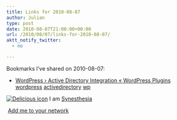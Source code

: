 ```yaml
---
title: Links for 2010-08-07
author: Julian
type: post
date: 2010-08-07T21:00:00+00:00
url: /2010/08/07/links-for-2010-08-07/
aktt_notify_twitter:
  - no

---
```

Bookmarks I&#8217;ve shared on 2010-08-07:

  * [WordPress &rsaquo; Active Directory Integration &laquo; WordPress Plugins][1] 
    [wordpress][2] [activedirectory][3] [wp][4] </li> </ul> 
    
    <p class="deliciouslink">
      <a href="https://del.icio.us/synesthesia" title="See all my bookmarks on del.icio.us"><img src="https://www.synesthesia.co.uk/images/deliciousicon.jpg" alt="Delicious icon" /></a>&nbsp;I am <a href="https://del.icio.us/synesthesia" title="See all my bookmarks on del.icio.us">Synesthesia</a>
    </p>
    
    <p class="deliciouslink">
      <a href="https://del.icio.us/network?add=synesthesia" title="Add me to your del.icio.us network"><img src="https://www.synesthesia.co.uk/images/add.gif" alt="" /></a>&nbsp;<a href="https://del.icio.us/network?add=synesthesia" title="Add me to your del.icio.us network">Add me to your network</a>
    </p>

 [1]: https://wordpress.org/extend/plugins/active-directory-integration/
 [2]: https://delicious.com/synesthesia/wordpress
 [3]: https://delicious.com/synesthesia/activedirectory
 [4]: https://delicious.com/synesthesia/wp